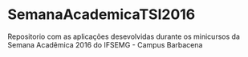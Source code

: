 # SemanaAcademicaTSI2016

Repositorio com as aplicações desevolvidas durante os minicursos da Semana Acadêmica 2016 do IFSEMG - Campus Barbacena
